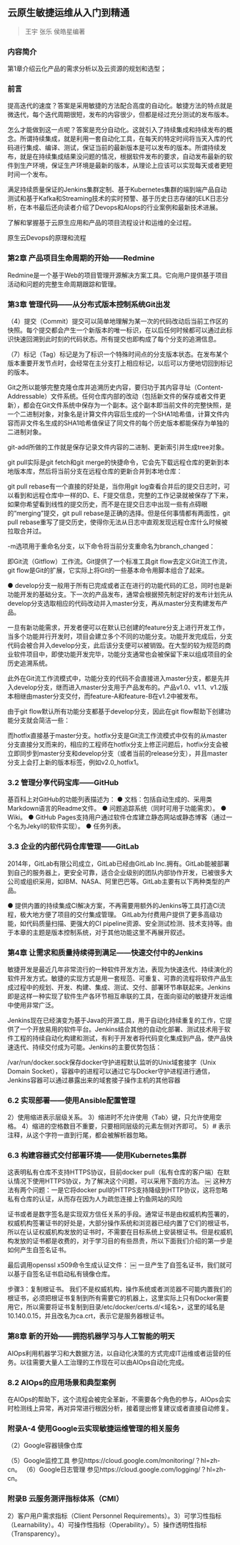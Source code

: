 ## 云原生敏捷运维从入门到精通
> 王宇 张乐 侯皓星编著

### 内容简介

第1章介绍云化产品的需求分析以及云资源的规划和选型；

### 前言

提高迭代的速度？答案是采用敏捷的方法配合高度的自动化。敏捷方法的特点就是微迭代，每个迭代周期很短，发布的内容很少，但都是经过充分测试的发布版本。

怎么才能做到这一点呢？答案是充分自动化。这就引入了持续集成和持续发布的概念。所谓持续集成，就是利用一套自动化工具，在每天的特定时间将当天入库的代码进行集成、编译、测试，保证当前的最新版本是可以发布的版本。所谓持续发布，就是在持续集成结果没问题的情况，根据软件发布的要求，自动发布最新的软件到生产环境，保证生产环境是最新的版本，从理论上应该可以实现每天或者更短时间一个发布。

满足持续质量保证的Jenkins集群定制、基于Kubernetes集群的端到端产品自动测试和基于Kafka和Streaming技术的实时预警、基于历史日志存储的ELK日志分析，在本书最后还向读者介绍了Devops和AIops的行业案例和最新技术进展。

了解和掌握基于云原生应用和产品的项目流程设计和运维的全过程。

原生云Devops的原理和流程

### 第2章 产品项目生命周期的开始——Redmine

Redmine是一个基于Web的项目管理开源解决方案工具。它向用户提供基于项目活动和问题的完整生命周期跟踪和管理。

### 第3章 管理代码——从分布式版本控制系统Git出发

（4）提交（Commit）提交可以简单地理解为某一次的代码改动后当前工作区的快照。每个提交都会产生一个新版本的唯一标识，在以后任何时候都可以通过此标识快速回溯到此时刻的代码状态。所有提交也即构成了每个分支的追溯信息。

（7）标记（Tag）标记是为了标识一个特殊时间点的分支版本状态。在发布某个版本重要开发节点时，会经常在主分支打上相应标记，以后可以方便地切回到标记的版本。

Git之所以能够完整克隆仓库并追溯历史内容，要归功于其内容寻址（Content-Addressable）文件系统。任何仓库内部的改动（包括新文件的保存或者文件更新），都会在Git文件系统中保存为一个副本。这个副本即当前文件的完整快照，是一个二进制对象，对象名是计算文件内容后生成的一个SHA1哈希值，计算文件内容而非文件名生成的SHA1哈希值保证了同文件的每个历史版本都能保存为单独的二进制对象。

git-add所做的工作就是保存记录文件内容的二进制、更新索引并生成tree对象。

git pull实际是git fetch和git merge的快捷命令，它会先下载远程仓库的更新到本地版本库，然后将当前分支在远程仓库的更新合并到本地仓库：

git pull rebase有一个直接的好处是，当你用git log查看合并后的提交日志时，可以看到和远程仓库中一样的D、E、F提交信息，完整的工作记录就被保存了下来，如果你希望看到线性的提交历史，而不是在提交日志中出现一些有点碍眼的“merging”提交，git pull rebase是正确的选择。但是任何事情都有两面性，git pull rebase重写了提交历史，使得你无法从日志中直观发现远程仓库什么时候被拉取合并过。

-m选项用于重命名分支，以下命令将当前分支重命名为branch_changed：

即Git流（Gitflow）工作流。Git提供了一个标准工具git flow去定义Git流工作流，git flow是Git的扩展，它实际上将Git的一些基本命令用脚本组合了起来。

● develop分支一般用于所有已完成或者正在进行的功能代码的汇总，同时也是新功能开发的基础分支。下一次的产品发布，通常会根据预先制定好的发布计划先从develop分支选取相应的代码改动并入master分支，再从master分支构建发布产品。

一旦有新功能需求，开发者便可以在默认已创建的feature分支上进行开发工作，当多个功能并行开发时，项目会建立多个不同的功能分支。功能开发完成后，分支代码会被合并入develop分支，此后该分支便可以被销毁。在大型的较为规范的商业软件项目中，即使功能开发完毕，功能分支通常也会被保留下来以组成项目的全历史追溯系统。

此外在Git流工作流模式中，功能分支的代码不会直接进入master分支，都是先并入develop分支，继而进入master分支用于产品发布的。产品v1.0、v1.1、v1.2版本相继由master分支交付，而feature-A和feature-B在v1.2中被发布。

由于git flow默认所有功能分支都基于develop分支，因此在git flow帮助下创建功能分支就会简洁一些：

而hotfix直接基于master分支。hotfix分支是Git流工作流模式中仅有的从master分支直接分叉而来的，相应的工程师在hotfix分支上修正问题后，hotfix分支会被立即同步到master分支和develop分支（或者当前的release分支），并且master分支上会打上新的版本标签，例如v2.0_hotfix1。

### 3.2 管理分享代码宝库——GitHub

基百科上对GitHub的功能列表描述为：
● 文档：包括自动生成的、采用类Markdown语言的Readme文件。
● 问题追踪系统（同时可用于功能需求）。
● Wiki。
● GitHub Pages支持用户通过软件仓库建立静态网站或静态博客（通过一个名为Jekyll的软件实现）。
● 任务列表。

### 3.3 企业的内部代码仓库管理——GitLab

2014年，GitLab有限公司成立，GitLab已经由GitLab Inc.拥有。GitLab能被部署到自己的服务器上，更安全可靠，适合企业级别的团队内部协作开发，已被很多大公司或组织采用，如IBM、NASA、阿里巴巴等。GitLab主要有以下两种类型的产品。

● 提供内置的持续集成CI解决方案，不再需要用额外的Jenkins等工具打造CI流程，极大地方便了项目的交付集成管理。
GitLab为付费用户提供了更多高级功能，如代码质量扫描、更强大的CI pipeline资源、安全测试检测、技术支持等。由于本章的主题是版本控制系统，对于其他功能这里不再展开叙述。

### 第4章 让需求和质量持续得到满足——快速交付中的Jenkins

敏捷开发是最近几年非常流行的一种软件开发方法，表现为快速迭代、持续演化的软件开发方式。敏捷的实现方式是用一套规范、可重复、可靠的流程将软件产品生成过程中的规划、开发、构建、集成、测试、交付、部署环节串联起来。Jenkins即是这样一种实现了软件生产各环节相互串联的工具，在面向驱动的敏捷开发运维中使用非常广泛。

Jenkins现在已经演变为基于Java的开源工具，用于自动化持续重复的工作，它提供了一个开放易用的软件平台。Jenkins结合其他的自动化部署、测试技术用于软件工程的持续自动化构建和测试，有利于开发者将代码变化集成到产品，使产品快速迭代、持续交付成为可能。Jenkins的主要优势包括：

/var/run/docker.sock保存docker守护进程默认监听的Unix域套接字（Unix Domain Socket），容器中的进程可以通过它与Docker守护进程进行通信，Jenkins容器可以通过暴露出来的域套接子操作主机的其他容器

### 6.2 实现部署——使用Ansible配置管理

2）使用缩进表示层级关系。
3）缩进时不允许使用〈Tab〉键，只允许使用空格。
4）缩进的空格数目不重要，只要相同层级的元素左侧对齐即可。
5）# 表示注释，从这个字符一直到行尾，都会被解析器忽略。

### 6.3 构建容器式交付部署环境——使用Kubernetes集群

这表明私有仓库不支持HTTPS协议，目前docker pull（私有仓库的客户端）在默认情况下使用HTTPS协议，为了解决这个问题，可以采用下面的方法。
￼
这种方法有两个问题：一是它将docker pull的HTTPS支持降级到HTTP协议，这将忽略私有仓库的认证，从而存在因为人为疏忽连接上钓鱼网站的风险

证书或者是数字签名是实现双方信任关系的手段。通常证书是由权威机构签署的，权威机构签署证书的好处是，大部分操作系统和浏览器已经内置了它们的根证书，所以在认证权威机构发放的证书时，不需要在目标系统上安装根证书。但是权威机构发放的证书都是收费的，对于学习目的有些昂贵，所以下面我们介绍的第一步是如何产生自签名证书。

最后调用openssl x509命令生成认证文件：
￼
一旦产生了自签名证书，我们就可以基于自签名证书启动私有镜像仓库。

步骤3：复制根证书。
我们不是权威机构，操作系统或者浏览器不可能内置我们的根证书，必须把根证书复制到所有需要它的机器上，这里实际上只有Docker需要用它，所以需要将证书复制到目录/etc/docker/certs.d/<域名>，这里的域名是10.140.0.15，并且改名为ca.crt，表示它是服务器根证书。

### 第8章 新的开始——拥抱机器学习与人工智能的明天

AIOps利用机器学习和大数据方法，以自动化决策的方式完成IT运维或者运营的任务。以往需要大量人工治理的工作现在可以由AIOps自动化完成。

### 8.2 AIOps的应用场景和典型案例

在AIOps的帮助下，这个流程会被完全革新，不需要各个角色的参与，AIOps会实时检测线上异常，再对异常进行根因分析，接着提出修复建议或者直接自动修复。

### 附录A-4 使用Google云实现敏捷运维管理的相关服务

（2）Google容器镜像仓库


（5）Google监控工具
参见https://cloud.google.com/monitoring/？hl=zh-cn。
（6）Google日志管理
参见https://cloud.google.com/logging/？hl=zh-cn。

### 附录B 云服务测评指标体系（CMI）

2）客户用户需求指标（Client Personnel Requirements）。3）可学习性指标（Learnability）。4）可操作性指标（Operability）。5）操作透明性指标（Transparency）。